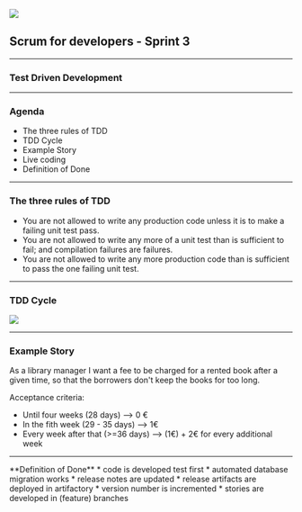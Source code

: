 <!-- .slide: data-background="img/background_title.jpg" data-state="intro" class="center" -->
![](img/cc_logo.png) <!-- .element: class="cc_logo" -->
## Scrum for developers - Sprint 3 <!-- .element: class="heading" -->
----
### Test Driven Development <!-- .element: class="heading" -->

---

### Agenda
* The three rules of TDD
* TDD Cycle
* Example Story
* Live coding
* Definition of Done

---

### The three rules of TDD

- You are not allowed to write any production code unless it is to make a failing unit test pass.
- You are not allowed to write any more of a unit test than is sufficient to fail; and compilation failures are failures.
- You are not allowed to write any more production code than is sufficient to pass the one failing unit test.
---

### TDD Cycle

![](img/tdd-cycle.png)

---

### Example Story

As a library manager I want a fee to be charged for a rented book after a given
time, so that the borrowers don't keep the books for too long.

Acceptance criteria:

* Until four weeks (28 days) --> 0 €
* In the fith week (29 - 35 days) --> 1€
* Every week after that (>=36 days) --> (1€) + 2€ for every additional week

---

<div class="dodbox">
**Definition of Done**
* code is developed test first
* automated database migration works <!-- .element: class="former" -->
* release notes are updated <!-- .element: class="former" -->
* release artifacts are deployed in artifactory <!-- .element: class="former" -->
* version number is incremented <!-- .element: class="former" -->
* stories are developed in (feature) branches <!-- .element: class="former" -->
